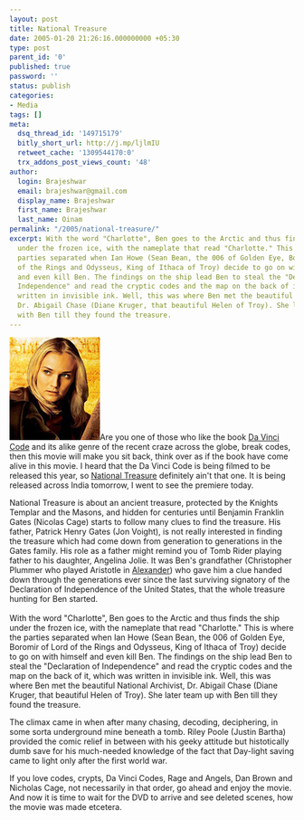 ```yaml
---
layout: post
title: National Treasure
date: 2005-01-20 21:26:16.000000000 +05:30
type: post
parent_id: '0'
published: true
password: ''
status: publish
categories:
- Media
tags: []
meta:
  dsq_thread_id: '149715179'
  bitly_short_url: http://j.mp/ljlmIU
  retweet_cache: '1309544170:0'
  trx_addons_post_views_count: '48'
author:
  login: Brajeshwar
  email: brajeshwar@gmail.com
  display_name: Brajeshwar
  first_name: Brajeshwar
  last_name: Oinam
permalink: "/2005/national-treasure/"
excerpt: With the word "Charlotte", Ben goes to the Arctic and thus finds the ship
  under the frozen ice, with the nameplate that read "Charlotte." This is where the
  parties separated when Ian Howe (Sean Bean, the 006 of Golden Eye, Boromir of Lord
  of the Rings and Odysseus, King of Ithaca of Troy) decide to go on with himself
  and even kill Ben. The findings on the ship lead Ben to steal the "Declaration of
  Independence" and read the cryptic codes and the map on the back of it, which was
  written in invisible ink. Well, this was where Ben met the beautiful National Archivist,
  Dr. Abigail Chase (Diane Kruger, that beautiful Helen of Troy). She later team up
  with Ben till they found the treasure.
---
```

<p><a href="http://disney.go.com/disneypictures/nationaltreasure/"><img src="/static/2005/01/nationaltreasure.jpg" alt="National Treasure" /></a>Are you one of those who like the book <a href="http://brajeshwar.wpengine.com/archives/2004/07/cracking_the_da.php" title="Da Vinci Code">Da Vinci Code</a> and its alike genre of the recent craze across the globe, break codes, then this movie will make you sit back, think over as if the book have come alive in this movie. I heard that the Da Vinci Code is being filmed to be released this year, so <a href="http://disney.go.com/disneypictures/nationaltreasure/" title="National Treasure">National Treasure</a> definitely ain't that one. It is being released across India tomorrow, I went to see the premiere today.</p>
<p>National Treasure is about an ancient treasure, protected by the Knights Templar and the Masons, and hidden for centuries until Benjamin Franklin Gates (Nicolas Cage) starts to follow many clues to find the treasure. His father, Patrick Henry Gates (Jon Voight), is not really interested in finding the treasure which had come down from generation to generations in the Gates family. His role as a father might remind you of Tomb Rider playing father to his daughter, Angelina Jolie. It was Ben's grandfather (Christopher Plummer who played Aristotle in <a href="http://brajeshwar.wpengine.com/archives/2004/12/alexander.php" title="Alexander">Alexander</a>) who gave him a clue handed down through the generations ever since the last surviving signatory of the Declaration of Independence of the United States, that the whole treasure hunting for Ben started.<br />
<!--more--><br />
With the word "Charlotte", Ben goes to the Arctic and thus finds the ship under the frozen ice, with the nameplate that read "Charlotte." This is where the parties separated when Ian Howe (Sean Bean, the 006 of Golden Eye, Boromir of Lord of the Rings and Odysseus, King of Ithaca of Troy) decide to go on with himself and even kill Ben. The findings on the ship lead Ben to steal the "Declaration of Independence" and read the cryptic codes and the map on the back of it, which was written in invisible ink. Well, this was where Ben met the beautiful National Archivist, Dr. Abigail Chase (Diane Kruger, that beautiful Helen of Troy). She later team up with Ben till they found the treasure.</p>
<p>The climax came in when after many chasing, decoding, deciphering, in some sorta underground mine beneath a tomb. Riley Poole (Justin Bartha) provided the comic relief in between with his geeky attitude but histotically dumb save for his much-needed knowledge of the fact that Day-light saving came to light only after the first world war.</p>
<p>If you love codes, crypts, Da Vinci Codes, Rage and Angels, Dan Brown and Nicholas Cage, not necessarily in that order, go ahead and enjoy the movie. And now it is time to wait for the DVD to arrive and see deleted scenes, how the movie was made etcetera.</p>
